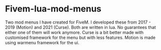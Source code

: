 # Fivem-lua-mod-menus

Two mod menus I have created for FiveM. I developed these from 2017 - 2019 (Motion) and 2021 (Curse). Both are written in lua. No guarantees that either one of them will work anymore. Curse is a bit better made with customised framework for the menu but with less features. Motion is made using warmenu framework for the ui.

